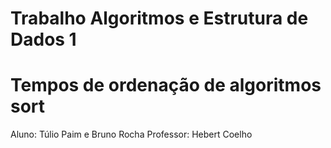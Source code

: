 # Trabalho Algoritmos e Estrutura de Dados 1
# Tempos de ordenação de algoritmos sort

Aluno: Túlio Paim e Bruno Rocha
Professor: Hebert Coelho
